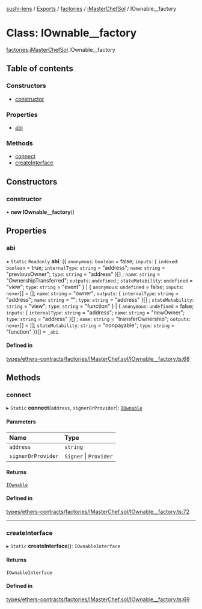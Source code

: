 [sushi-lens](../README.md) / [Exports](../modules.md) / [factories](../modules/factories.md) / [iMasterChefSol](../modules/factories.iMasterChefSol.md) / IOwnable\_\_factory

# Class: IOwnable\_\_factory

[factories](../modules/factories.md).[iMasterChefSol](../modules/factories.iMasterChefSol.md).IOwnable__factory

## Table of contents

### Constructors

- [constructor](factories.iMasterChefSol.IOwnable__factory.md#constructor)

### Properties

- [abi](factories.iMasterChefSol.IOwnable__factory.md#abi)

### Methods

- [connect](factories.iMasterChefSol.IOwnable__factory.md#connect)
- [createInterface](factories.iMasterChefSol.IOwnable__factory.md#createinterface)

## Constructors

### constructor

• **new IOwnable__factory**()

## Properties

### abi

▪ `Static` `Readonly` **abi**: ({ `anonymous`: `boolean` = false; `inputs`: { `indexed`: `boolean` = true; `internalType`: `string` = "address"; `name`: `string` = "previousOwner"; `type`: `string` = "address" }[] ; `name`: `string` = "OwnershipTransferred"; `outputs`: `undefined` ; `stateMutability`: `undefined` = "view"; `type`: `string` = "event" } \| { `anonymous`: `undefined` = false; `inputs`: `never`[] = []; `name`: `string` = "owner"; `outputs`: { `internalType`: `string` = "address"; `name`: `string` = ""; `type`: `string` = "address" }[] ; `stateMutability`: `string` = "view"; `type`: `string` = "function" } \| { `anonymous`: `undefined` = false; `inputs`: { `internalType`: `string` = "address"; `name`: `string` = "newOwner"; `type`: `string` = "address" }[] ; `name`: `string` = "transferOwnership"; `outputs`: `never`[] = []; `stateMutability`: `string` = "nonpayable"; `type`: `string` = "function" })[] = `_abi`

#### Defined in

[types/ethers-contracts/factories/IMasterChef.sol/IOwnable__factory.ts:68](https://github.com/sambacha/chainlog-sushi/blob/bdcb16d/types/ethers-contracts/factories/IMasterChef.sol/IOwnable__factory.ts#L68)

## Methods

### connect

▸ `Static` **connect**(`address`, `signerOrProvider`): [`IOwnable`](../interfaces/iMasterChefSol.IOwnable.md)

#### Parameters

| Name | Type |
| :------ | :------ |
| `address` | `string` |
| `signerOrProvider` | `Signer` \| `Provider` |

#### Returns

[`IOwnable`](../interfaces/iMasterChefSol.IOwnable.md)

#### Defined in

[types/ethers-contracts/factories/IMasterChef.sol/IOwnable__factory.ts:72](https://github.com/sambacha/chainlog-sushi/blob/bdcb16d/types/ethers-contracts/factories/IMasterChef.sol/IOwnable__factory.ts#L72)

___

### createInterface

▸ `Static` **createInterface**(): `IOwnableInterface`

#### Returns

`IOwnableInterface`

#### Defined in

[types/ethers-contracts/factories/IMasterChef.sol/IOwnable__factory.ts:69](https://github.com/sambacha/chainlog-sushi/blob/bdcb16d/types/ethers-contracts/factories/IMasterChef.sol/IOwnable__factory.ts#L69)
